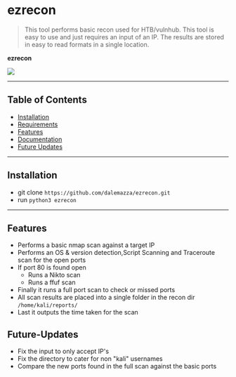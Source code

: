
# ezrecon

 > This tool performs basic recon used for HTB/vulnhub. This tool is easy to use and just requires an input of an IP.
 The results are stored in easy to read formats in a single location.


**ezrecon**

<a href="https://imgur.com/9cO4xn9.png">
  <img src="https://imgur.com/9cO4xn9.png" />
</a>

---

## Table of Contents 

- [Installation](#installation)
- [Requirements](#requirements)
- [Features](#features)
- [Documentation](#documentation)
- [Future Updates](#future-updates)
---


## Installation

- git clone `https://github.com/dalemazza/ezrecon.git` 
- run `python3 ezrecon`

---

## Features

- Performs a basic nmap scan against a target IP
- Performs an OS & version detection,Script Scanning and Traceroute scan for the open ports
- If port 80 is found open
  - Runs a Nikto scan
  - Runs a ffuf scan
- Finally it runs a full port scan to check or missed ports
- All scan results are placed into a single folder in the recon dir `/home/kali/reports/`
- Last it outputs the time taken for the scan


## Future-Updates

- Fix the input to only accept IP's
- Fix the directory to cater for non "kali" usernames
- Compare the new ports found in the full scan against the basic ports
